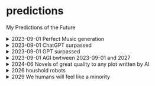 # predictions
My Predictions of the Future

<details><summary>2023-09-01 Perfect Music generation</summary>Incredible good minutes long music generation with MusicGen or another similar system</details>
<details><summary>2023-09-01 ChatGPT surpassed</summary>By September i expect public weights of a Model stronger than ChatGTP</details>
<details><summary>2023-09-01 GPT surpassed</summary>By September i expect a new Model stronger than original GTP4</details>
<details><summary>2023-09-01 AGI bwtween 2023-09-01 and 2027</summary></details>
<details><summary>2024-06 Novels of great quality to any plot written by AI</summary> with hundreds of pages, without logical flaws.</details>

<details><summary>2026 houshold robots</summary></details>
<details><summary>2029 We humans will feel like a minority</summary>We humans will not feel as the dominat species any more. For every Human there will be more than 10 Artificial Beeings</details>

